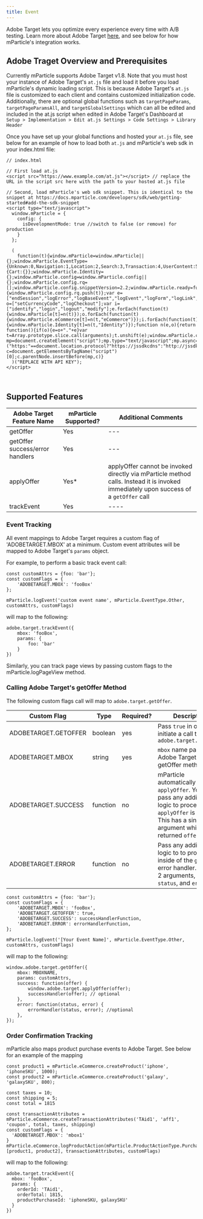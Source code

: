 ```yaml
---
title: Event
---
```


Adobe Target lets you optimize every experience every time with A/B testing. Learn more about Adobe Target [here](https://www.adobe.com/marketing/target.html), and see below for how mParticle's integration works.

## Adobe Traget Overview and Prerequisites

Currently mParticle supports Adobe Target v1.8. Note that you must host your instance of Adobe Target's `at.js` file and load it before you load mParticle's dynamic loading script. This is because Adobe Target's `at.js` file is customized to each client and contains customized initialization code. Additionally, there are optional global functions such as `targetPageParams`, `targetPageParamsAll`, and `targetGlobalSettings` which can all be edited and included in the at.js script when edited in Adobe Target's Dashboard at `Setup > Implementation > Edit at.js Settings > Code Settings > Library Header`

Once you have set up your global functions and hosted your `at.js` file, see below for an example of how to load both `at.js` and mParticle's web sdk in your index.html file:

```
// index.html

// First load at.js
<script src="https://www.example.com/at.js"></script> // replace the URL in the script src here with the path to your hosted at.js file

// Second, load mParticle's web sdk snippet. This is identical to the snippet at https://docs.mparticle.com/developers/sdk/web/getting-started#add-the-sdk-snippet
<script type="text/javascript">
  window.mParticle = {
    config: {
      isDevelopmentMode: true //switch to false (or remove) for production
    }
  };

  (
    function(t){window.mParticle=window.mParticle||{};window.mParticle.EventType={Unknown:0,Navigation:1,Location:2,Search:3,Transaction:4,UserContent:5,UserPreference:6,Social:7,Other:8};window.mParticle.eCommerce={Cart:{}};window.mParticle.Identity={};window.mParticle.config=window.mParticle.config||{};window.mParticle.config.rq=[];window.mParticle.config.snippetVersion=2.2;window.mParticle.ready=function(t){window.mParticle.config.rq.push(t)};var e=["endSession","logError","logBaseEvent","logEvent","logForm","logLink","logPageView","setSessionAttribute","setAppName","setAppVersion","setOptOut","setPosition","startNewSession","startTrackingLocation","stopTrackingLocation"];var o=["setCurrencyCode","logCheckout"];var i=["identify","login","logout","modify"];e.forEach(function(t){window.mParticle[t]=n(t)});o.forEach(function(t){window.mParticle.eCommerce[t]=n(t,"eCommerce")});i.forEach(function(t){window.mParticle.Identity[t]=n(t,"Identity")});function n(e,o){return function(){if(o){e=o+"."+e}var t=Array.prototype.slice.call(arguments);t.unshift(e);window.mParticle.config.rq.push(t)}}var mp=document.createElement("script");mp.type="text/javascript";mp.async=true;mp.src=("https:"==document.location.protocol?"https://jssdkcdns":"http://jssdkcdn")+".mparticle.com/js/v2/"+t+"/mparticle.js";var c=document.getElementsByTagName("script")[0];c.parentNode.insertBefore(mp,c)}
  )("REPLACE WITH API KEY");
</script>



```

## Supported Features

| Adobe Target Feature Name       | mParticle Supported? | Additional Comments                                                                                                                   |
| ------------------------------- | -------------------- | ------------------------------------------------------------------------------------------------------------------------------------- |
| getOffer                        | Yes                  | ---                                                                                                                                   |
| getOffer success/error handlers | Yes                  | ---                                                                                                                                   |
| applyOffer                      | Yes<super>\*</super> | applyOffer cannot be invoked directly via mParticle method calls. Instead it is invoked immediately upon success of a `getOffer` call |
| trackEvent                      | Yes                  | ----                                                                                                                                  |

### Event Tracking

All event mappings to Adobe Target requires a custom flag of 'ADOBETARGET.MBOX' at a minimum. Custom event attributes will be mapped to Adobe Target's `params` object.

For example, to perform a basic track event call:

```
const customAttrs = {foo: 'bar'};
const customFlags = {
    'ADOBETARGET.MBOX': 'fooBox'
};

mParticle.logEvent('custom event name', mParticle.EventType.Other, customAttrs, customFlags)
```

will map to the following:

```
adobe.target.trackEvent({
    mbox: 'fooBox',
    params: {
        foo: 'bar'
    }
})
```

Similarly, you can track page views by passing custom flags to the mParticle.logPageView method.

### Calling Adobe Target's getOffer Method

The following custom flags call will map to `adobe.target.getOffer`.

| Custom Flag          | Type     | Required? | Description                                                                                                                                                                         |
| -------------------- | -------- | --------- | ----------------------------------------------------------------------------------------------------------------------------------------------------------------------------------- |
| ADOBETARGET.GETOFFER | boolean  | yes       | Pass `true` in order to initiate a call to `adobe.target.getOffer`                                                                                                                  |
| ADOBETARGET.MBOX     | string   | yes       | `mbox` name passed to Adobe Target's getOffer method                                                                                                                                |
| ADOBETARGET.SUCCESS  | function | no        | mParticle automatically invokes `applyOffer`. You can pass any additional logic to process after `applyOffer` is invoked. This has a single argument which is the returned `offer`. |
| ADOBETARGET.ERROR    | function | no        | Pass any additional logic to to process inside of the `getOffer` error handler. This has 2 arguments, the `status`, and `error`                                                     |

```
const customAttrs = {foo: 'bar'};
const customFlags = {
    'ADOBETARGET.MBOX': 'fooBox',
    'ADOBETARGET.GETOFFER': true,
    'ADOBETARGET.SUCCESS': successHandlerFunction,
    'ADOBETARGET.ERROR': errorHandlerFunction,
};

mParticle.logEvent('[Your Event Name]', mParticle.EventType.Other, customAttrs, customFlags)
```

will map to the following:

```
window.adobe.target.getOffer({
    mbox: MBOXNAME,
    params: customAttrs,
    success: function(offer) {
        window.adobe.target.applyOffer(offer);
        successHandler(offer); // optional
    },
    error: function(status, error) {
        errorHandler(status, error); //optional
    },
});
```

### Order Confirmation Tracking

mParticle also maps product purchase events to Adobe Target. See below for an example of the mapping

```
const product1 = mParticle.eCommerce.createProduct('iphone', 'iphoneSKU', 1000);
const product2 = mParticle.eCommerce.createProduct('galaxy', 'galaxySKU', 800);

const taxes = 10;
const shipping = 5;
const total = 1815

const transactionAttributes = mParticle.eCommerce.createTransactionAttributes('TAid1', 'aff1', 'coupon', total, taxes, shipping)
const customFlags = {
  'ADOBETARGET.MBOX': 'mbox1'
}
mParticle.eCommerce.logProductAction(mParticle.ProductActionType.Purchase, [product1, product2], transactionAttributes, customFlags)
```

will map to the following:

```
adobe.target.trackEvent({
  mbox: 'fooBox',
  params: {
    orderId: 'TAid1',
    orderTotal: 1815,
    productPurchaseId: 'iphoneSKU, galaxySKU'
  }
})


```
